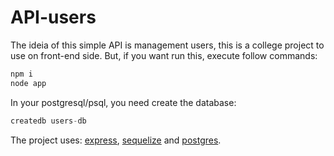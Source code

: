 # API-users
The ideia of this simple API is management users, this is a college project to use on front-end side.
But, if you want run this, execute follow commands:
```elixir
npm i
node app
```
In your postgresql/psql, you need create the database:
```elixir
createdb users-db
```
The project uses: [express](https://expressjs.com/), [sequelize](https://sequelize.org/) and [postgres](https://www.postgresql.org/).
